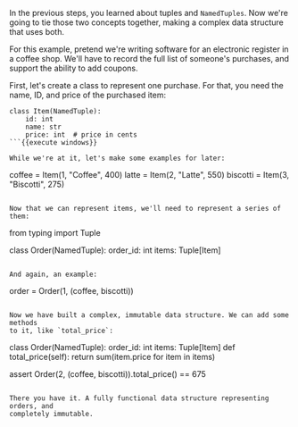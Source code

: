 In the previous steps, you learned about tuples and `NamedTuples`. Now we're
going to tie those two concepts together, making a complex data structure that
uses both.

For this example, pretend we're writing software for an electronic register in
a coffee shop. We'll have to record the full list of someone's purchases, and
support the ability to add coupons.

First, let's create a class to represent one purchase. For that, you need the
name, ID, and price of the purchased item:

```
class Item(NamedTuple):
    id: int
    name: str
    price: int  # price in cents
```{{execute windows}}

While we're at it, let's make some examples for later:

```
coffee = Item(1, "Coffee", 400)
latte = Item(2, "Latte", 550)
biscotti = Item(3, "Biscotti", 275)
```{{execute windows}}

Now that we can represent items, we'll need to represent a series of them:

```
from typing import Tuple

class Order(NamedTuple):
    order_id: int
    items: Tuple[Item]
```{{execute windows}}

And again, an example:

```
order = Order(1, (coffee, biscotti))
```{{execute windows}}

Now we have built a complex, immutable data structure. We can add some methods
to it, like `total_price`:

```
class Order(NamedTuple):
    order_id: int
    items: Tuple[Item]
    def total_price(self):
        return sum(item.price for item in items)

assert Order(2, (coffee, biscotti)).total_price() == 675
```{{execute windows}}

There you have it. A fully functional data structure representing orders, and
completely immutable.
